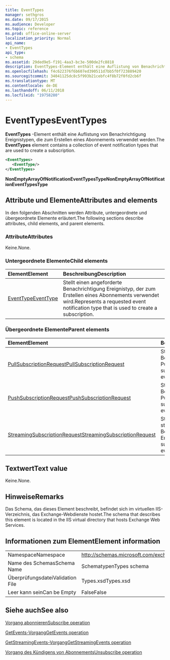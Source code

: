 ```yaml
---
title: EventTypes
manager: sethgros
ms.date: 09/17/2015
ms.audience: Developer
ms.topic: reference
ms.prod: office-online-server
localization_priority: Normal
api_name:
- EventTypes
api_type:
- schema
ms.assetid: 29ded9e5-f191-4aa3-bc3e-500de2fc8818
description: EventTypes-Element enthält eine Auflistung von Benachrichtigung Ereignistypen, die zum Erstellen eines Abonnements verwendet werden.
ms.openlocfilehash: f4c622376f6b607ed390511d7bb5f0f723889420
ms.sourcegitcommit: 34041125dc8c5f993b21cebfc4f8b72f0fd2cb6f
ms.translationtype: MT
ms.contentlocale: de-DE
ms.lasthandoff: 06/11/2018
ms.locfileid: "19758280"
---
```

# <a name="eventtypes"></a><span data-ttu-id="59e35-103">EventTypes</span><span class="sxs-lookup"><span data-stu-id="59e35-103">EventTypes</span></span>

<span data-ttu-id="59e35-104">**EventTypes** -Element enthält eine Auflistung von Benachrichtigung Ereignistypen, die zum Erstellen eines Abonnements verwendet werden.</span><span class="sxs-lookup"><span data-stu-id="59e35-104">The **EventTypes** element contains a collection of event notification types that are used to create a subscription.</span></span> 
  
```xml
<EventTypes>
   <EventType/>
</EventTypes>
```

 <span data-ttu-id="59e35-105">**NonEmptyArrayOfNotificationEventTypesType**</span><span class="sxs-lookup"><span data-stu-id="59e35-105">**NonEmptyArrayOfNotificationEventTypesType**</span></span>
## <a name="attributes-and-elements"></a><span data-ttu-id="59e35-106">Attribute und Elemente</span><span class="sxs-lookup"><span data-stu-id="59e35-106">Attributes and elements</span></span>

<span data-ttu-id="59e35-107">In den folgenden Abschnitten werden Attribute, untergeordnete und übergeordnete Elemente erläutert.</span><span class="sxs-lookup"><span data-stu-id="59e35-107">The following sections describe attributes, child elements, and parent elements.</span></span>
  
### <a name="attributes"></a><span data-ttu-id="59e35-108">Attribute</span><span class="sxs-lookup"><span data-stu-id="59e35-108">Attributes</span></span>

<span data-ttu-id="59e35-109">Keine.</span><span class="sxs-lookup"><span data-stu-id="59e35-109">None.</span></span>
  
### <a name="child-elements"></a><span data-ttu-id="59e35-110">Untergeordnete Elemente</span><span class="sxs-lookup"><span data-stu-id="59e35-110">Child elements</span></span>

|<span data-ttu-id="59e35-111">**Element**</span><span class="sxs-lookup"><span data-stu-id="59e35-111">**Element**</span></span>|<span data-ttu-id="59e35-112">**Beschreibung**</span><span class="sxs-lookup"><span data-stu-id="59e35-112">**Description**</span></span>|
|:-----|:-----|
|[<span data-ttu-id="59e35-113">EventType</span><span class="sxs-lookup"><span data-stu-id="59e35-113">EventType</span></span>](eventtype.md) <br/> |<span data-ttu-id="59e35-114">Stellt einen angeforderte Benachrichtigung Ereignistyp, der zum Erstellen eines Abonnements verwendet wird.</span><span class="sxs-lookup"><span data-stu-id="59e35-114">Represents a requested event notification type that is used to create a subscription.</span></span>  <br/> |
   
### <a name="parent-elements"></a><span data-ttu-id="59e35-115">Übergeordnete Elemente</span><span class="sxs-lookup"><span data-stu-id="59e35-115">Parent elements</span></span>

|<span data-ttu-id="59e35-116">**Element**</span><span class="sxs-lookup"><span data-stu-id="59e35-116">**Element**</span></span>|<span data-ttu-id="59e35-117">**Beschreibung**</span><span class="sxs-lookup"><span data-stu-id="59e35-117">**Description**</span></span>|
|:-----|:-----|
|[<span data-ttu-id="59e35-118">PullSubscriptionRequest</span><span class="sxs-lookup"><span data-stu-id="59e35-118">PullSubscriptionRequest</span></span>](pullsubscriptionrequest.md) <br/> |<span data-ttu-id="59e35-119">Stellt ein Abonnement für ein Benachrichtigungsabonnement Pull-Ereignis.</span><span class="sxs-lookup"><span data-stu-id="59e35-119">Represents a subscription to a pull-based event notification subscription.</span></span>  <br/> |
|[<span data-ttu-id="59e35-120">PushSubscriptionRequest</span><span class="sxs-lookup"><span data-stu-id="59e35-120">PushSubscriptionRequest</span></span>](pushsubscriptionrequest.md) <br/> |<span data-ttu-id="59e35-121">Stellt ein Abonnement für ein Benachrichtigungsabonnement Push-Ereignis.</span><span class="sxs-lookup"><span data-stu-id="59e35-121">Represents a subscription to a push-based event notification subscription.</span></span>  <br/> |
|[<span data-ttu-id="59e35-122">StreamingSubscriptionRequest</span><span class="sxs-lookup"><span data-stu-id="59e35-122">StreamingSubscriptionRequest</span></span>](streamingsubscriptionrequest.md) <br/> |<span data-ttu-id="59e35-123">Stellt ein Abonnement für eine streaming Benachrichtigungsabonnement Ereignis dar.</span><span class="sxs-lookup"><span data-stu-id="59e35-123">Represents a subscription to a streaming event notification subscription.</span></span>  <br/> |
   
## <a name="text-value"></a><span data-ttu-id="59e35-124">Textwert</span><span class="sxs-lookup"><span data-stu-id="59e35-124">Text value</span></span>

<span data-ttu-id="59e35-125">Keine.</span><span class="sxs-lookup"><span data-stu-id="59e35-125">None.</span></span>
  
## <a name="remarks"></a><span data-ttu-id="59e35-126">Hinweise</span><span class="sxs-lookup"><span data-stu-id="59e35-126">Remarks</span></span>

<span data-ttu-id="59e35-127">Das Schema, das dieses Element beschreibt, befindet sich im virtuellen IIS-Verzeichnis, das Exchange-Webdienste hostet.</span><span class="sxs-lookup"><span data-stu-id="59e35-127">The schema that describes this element is located in the IIS virtual directory that hosts Exchange Web Services.</span></span>
  
## <a name="element-information"></a><span data-ttu-id="59e35-128">Informationen zum Element</span><span class="sxs-lookup"><span data-stu-id="59e35-128">Element information</span></span>

|||
|:-----|:-----|
|<span data-ttu-id="59e35-129">Namespace</span><span class="sxs-lookup"><span data-stu-id="59e35-129">Namespace</span></span>  <br/> |http://schemas.microsoft.com/exchange/services/2006/types  <br/> |
|<span data-ttu-id="59e35-130">Name des Schemas</span><span class="sxs-lookup"><span data-stu-id="59e35-130">Schema Name</span></span>  <br/> |<span data-ttu-id="59e35-131">Schematypen</span><span class="sxs-lookup"><span data-stu-id="59e35-131">Types schema</span></span>  <br/> |
|<span data-ttu-id="59e35-132">Überprüfungsdatei</span><span class="sxs-lookup"><span data-stu-id="59e35-132">Validation File</span></span>  <br/> |<span data-ttu-id="59e35-133">Types.xsd</span><span class="sxs-lookup"><span data-stu-id="59e35-133">Types.xsd</span></span>  <br/> |
|<span data-ttu-id="59e35-134">Leer kann sein</span><span class="sxs-lookup"><span data-stu-id="59e35-134">Can be Empty</span></span>  <br/> |<span data-ttu-id="59e35-135">False</span><span class="sxs-lookup"><span data-stu-id="59e35-135">False</span></span>  <br/> |
   
## <a name="see-also"></a><span data-ttu-id="59e35-136">Siehe auch</span><span class="sxs-lookup"><span data-stu-id="59e35-136">See also</span></span>



[<span data-ttu-id="59e35-137">Vorgang abonnieren</span><span class="sxs-lookup"><span data-stu-id="59e35-137">Subscribe operation</span></span>](subscribe-operation.md)
  
[<span data-ttu-id="59e35-138">GetEvents-Vorgang</span><span class="sxs-lookup"><span data-stu-id="59e35-138">GetEvents operation</span></span>](getevents-operation.md)
  
[<span data-ttu-id="59e35-139">GetStreamingEvents-Vorgang</span><span class="sxs-lookup"><span data-stu-id="59e35-139">GetStreamingEvents operation</span></span>](getstreamingevents-operation.md)
  
[<span data-ttu-id="59e35-140">Vorgang des Kündigens von Abonnements</span><span class="sxs-lookup"><span data-stu-id="59e35-140">Unsubscribe operation</span></span>](unsubscribe-operation.md)


